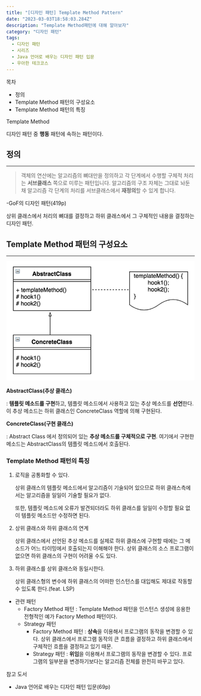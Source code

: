 ```yaml
---
title: "[디자인 패턴] Template Method Pattern"
date: "2023-03-03T18:58:03.284Z"
description: "Template Method패턴에 대해 알아보자"
category: "디자인 패턴"
tags:
  - 디자인 패턴
  - 시리즈
  - Java 언어로 배우는 디자인 패턴 입문
  - 우아한 테크코스
---
```


<nav>

목차

- 정의
- Template Method 패턴의 구성요소
- Template Method 패턴의 특징

</nav>

Template Method

디자인 패턴 중 **행동** 패턴에 속하는 패턴이다.

## 정의

---

> 객체의 연산에는 알고리즘의 뼈대만을 정의하고 각 단계에서 수행할 구체적 처리는 **서브클래스** 쪽으로 미루는 패턴입니다. 알고리즘의 구조 자체는 그대로 놔둔 채 알고리즘 각 단계의 처리를 서브클래스에서 **재정의**할 수 있게 합니다.

-GoF의 디자인 패턴(419p)

>

상위 클래스에서 처리의 뼈대를 결정하고 하위 클래스에서 그 구체적인 내용을 결정하는 디자인 패턴.

## Template Method 패턴의 구성요소

---

![image.png](./image.png)

**AbstractClass(추상 클래스)**

: **템플릿 메소드를 구현**하고, 템플릿 메소드에서 사용하고 있는 추상 메소드를 **선언**한다. 이 추상 메소드는 하위 클래스인 ConcreteClass 역할에 의해 구현된다.

**ConcreteClass(구현 클래스)**

: Abstract Class 에서 정의되어 있는 **추상 메소드를 구체적으로 구현**. 여기에서 구현한 메소드는 AbstractClass의 템플릿 메소드에서 호출된다.

### Template Method 패턴의 특징

1. 로직을 공통화할 수 있다.

   상위 클래스의 템플릿 메소드에서 알고리즘이 기술되어 있으므로 하위 클래스측에서는 알고리즘을 일일이 기술할 필요가 없다.

   또한, 템플릿 메소드에 오류가 발견되더라도 하위 클래스를 일일이 수정할 필요 없이 템플릿 메소드만 수정하면 된다.

2. 상위 클래스와 하위 클래스의 연계

   상위 클래스에서 선언된 추상 메소드를 실제로 하위 클래스에 구현할 때에는 그 메소드가 어느 타이밍에서 호출되는지 이해해야 한다. 상위 클래스의 소스 프로그램이 없으면 하위 클래스의 구현이 어려울 수도 있다.

3. 하위 클래스를 상위 클래스와 동일시한다.

   상위 클래스형의 변수에 하위 클래스의 어떠한 인스턴스를 대입해도 제대로 작동할 수 있도록 한다.(feat. LSP)

- 관련 패턴
  - Factory Method 패턴 : Template Method 패턴을 인스턴스 생성에 응용한 전형적인 예가 Factory Method 패턴이다.
  - Strategy 패턴
    - Factory Method 패턴 : **상속**을 이용해서 프로그램의 동작을 변경할 수 있다. 상위 클래스에서 프로그램 동작의 큰 흐름을 결정하고 하위 클래스에서 구체적인 흐름을 결정하고 있기 때문.
    - Strategy 패턴 : **위임**을 이용해서 프로그램의 동작을 변경할 수 있다. 프로그램의 일부분을 변경하기보다는 알고리즘 전체를 완전히 바꾸고 있다.

<nav>

참고 도서

- Java 언어로 배우는 디자인 패턴 입문(69p)

</nav>
